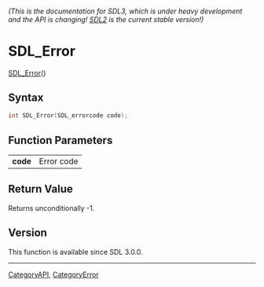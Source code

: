 ###### (This is the documentation for SDL3, which is under heavy development and the API is changing! [SDL2](https://wiki.libsdl.org/SDL2/) is the current stable version!)
# SDL_Error

[SDL_Error](SDL_Error)() 

## Syntax

```c
int SDL_Error(SDL_errorcode code);

```

## Function Parameters

|              |            |
| ------------ | ---------- |
| **code**     | Error code |

## Return Value

Returns unconditionally -1.

## Version

This function is available since SDL 3.0.0.

----
[CategoryAPI](CategoryAPI), [CategoryError](CategoryError)

